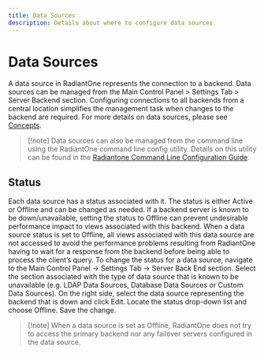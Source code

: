 ```yaml
---
title: Data Sources
description: Details about where to configure data sources.
---
```


# Data Sources

A data source in RadiantOne represents the connection to a backend. Data sources can be managed from the Main Control Panel > Settings Tab > Server Backend section. Configuring connections to all backends from a central location simplifies the management task when changes to the backend are required. For more details on data sources, please see [Concepts](concepts).

>[!note] Data sources can also be managed from the command line using the RadiantOne command line config utility. Details on this utility can be found in the [Radiantone Command Line Configuration Guide](/command-line-configuration-guide/01-introduction).

## Status

Each data source has a status associated with it. The status is either Active or Offline and can be changed as needed. If a backend server is known to be down/unavailable, setting the status to Offline can prevent undesirable performance impact to views associated with this backend. When a data source status is set to Offline, all views associated with this data source are not accessed to avoid the performance problems resulting from RadiantOne having to wait for a response from the backend before being able to process the client’s query. To change the status for a data source, navigate to the Main Control Panel -> Settings Tab -> Server Back End section. Select the section associated with the type of data source that is known to be unavailable (e.g. LDAP Data Sources, Database Data Sources or Custom Data Sources). On the right side, select the data source representing the backend that is down and click Edit. Locate the status drop-down list and choose Offline. Save the change.

>[!note] When a data source is set as Offline, RadiantOne does not try to access the primary backend nor any failover servers configured in the data source.
